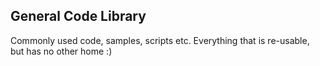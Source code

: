 ## General Code Library
Commonly used code, samples, scripts etc.
Everything that is re-usable, but has no other home :)





